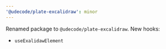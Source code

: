 ```yaml
---
'@udecode/plate-excalidraw': minor
---
```


Renamed package to `@udecode/plate-excalidraw`.
New hooks:
- `useExalidawElement`
